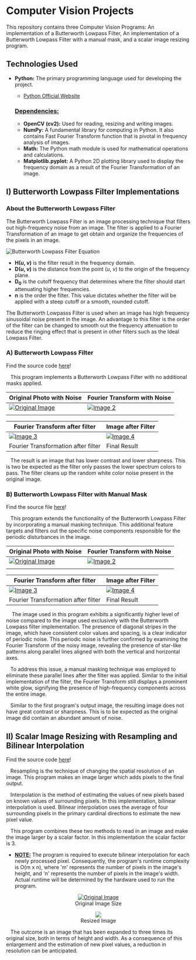 # Computer Vision Projects

This repository contains three Computer Vision Programs: An implementation of a Butterworth Lowpass Filter, An implementation of a Butterworth Lowpass Filter with a manual mask, and a scalar image resizing program.

## Technologies Used

- **Python:** The primary programming language used for developing the project.

  - [Python Official Website](https://www.python.org/)

  ### <u>Dependencies:</u>

  - **OpenCV (cv2):** Used for reading, resizing and writing images.
  - **NumPy:** A fundamental library for computing in Python. It also contains Fast Fourier Transform function that is pivotal in frequency analysis of images.
  - **Math:** The Python math module is used for mathematical operations and calculations.
  - **Matplotlib.pyplot:** A Python 2D plotting library used to display the frequency domain as a result of the Fourier Transformation of an image.

## I) Butterworth Lowpass Filter Implementations

### About the Butterworth Lowpass Filter

The Butterworth Lowpass Filter is an image processing technique that filters out high-frequency noise from an image. The filter is applied to a Fourier Transformation of an image to get obtain and organize the frequencies of the pixels in an image.

![Butterworth Lowpass Filter Equation](https://epochabuse.com/wp-content/uploads/2020/12/butterworth-lowpass-filter-formula.png)

- **H(_u_, _v_)** is the filter result in the frequency domain.
- **D(_u_, _v_)** is the distance from the point (_u_, _v_) to the origin of the frequency plane.
- **D<sub>0</sub>** is the cutoff frequency that determines where the filter should start attenuating higher frequencies.
- **n** is the order the filter. This value dictates whether the filter will be applied with a steep cutoff or a smooth, rounded cutoff.

The Butterworth Lowpasss Filter is used when an image has high frequency sinusoidal noise present in the image. An advantage to this filter is the order of the filter can be changed to smooth out the frequency attenuation to reduce the ringing effect that is present in other filters such as the Ideal Lowpass Filter.

### A) **Butterworth Lowpass Filter**

Find the source code <a href="./ImageNoiseFilters/ButterworthLPF/ButterworthLPF.py">here</a>!

&nbsp;&nbsp;&nbsp;This program implements a Butterworth Lowpass Filter with no additional masks applied.

| Original Photo with Noise          | Fourier Transform with Noise        |
| ---------------------------------- | ----------------------------------- |
| [![Original Image][img1]][link1]   | [![Image 2][img2]][link2]           |
|          |     |

| Fourier Transform after filter      | Image after Filter                  |
| ----------------------------------  | ----------------------------------- |
| [![Image 3][img3]][link3]           | [![Image 4][img4]][link4]           |
| Fourier Transformation after filter | Final Result                        |

[img1]: ./ImageNoiseFilters/ButterworthLPF/Lena.jpg
[link1]: ./ImageNoiseFilters/ButterworthLPF/Lena.jpg
[img2]: ./ImageNoiseFilters/ButterworthLPF/noiseyFFt.jpg
[link2]: ./ImageNoiseFilters/ButterworthLPF/noiseyFFt.jpg
[img3]: ./ImageNoiseFilters/ButterworthLPF/FilteredFFT.jpg
[link3]: ./ImageNoiseFilters/ButterworthLPF/FilteredFFT.jpg
[img4]: ./ImageNoiseFilters/ButterworthLPF/Output.jpg
[link4]: ./ImageNoiseFilters/ButterworthLPF/Output.jpg

&nbsp;&nbsp; The result is an image that has lower contrast and lower sharpness. This is two be expected as the filter only passes the lower spectrum colors to pass. The filter cleans up the random white color noise present in the original image.

### B) **Butterworth Lowpass Filter with Manual Mask**
Find the source file <a href="./ImageNoiseFilters/ButterWorthLowPassFilterAndManualMask/ButtworthLPFandManualMask.py">here</a>!

&nbsp;&nbsp; This program extends the functionality of the Butterworth Lowpass Filter by incorporating a manual masking technique. This additional feature targets and filters out the specific noise components responsible for the periodic disturbances in the image. 

| Original Photo with Noise          | Fourier Transform with Noise        |
| ---------------------------------- | ----------------------------------- |
| [![Original Image][img5]][link5]   | [![Image 2][img6]][link6]           |
|          |     |

| Fourier Transform after filter      | Image after Filter                  |
| ----------------------------------  | ----------------------------------- |
| [![Image 3][img7]][link7]           | [![Image 4][img8]][link8]           |
| Fourier Transformation after filter | Final Result                        |

[img5]: ./ImageNoiseFilters/ButterWorthLowPassFilterAndManualMask/stripedWoman.jpg
[link5]: ./ImageNoiseFilters/ButterWorthLowPassFilterAndManualMask/stripedWoman.jpg
[img6]: ./ImageNoiseFilters/ButterWorthLowPassFilterAndManualMask/stripeFFt.jpg
[link6]: ./ImageNoiseFilters/ButterWorthLowPassFilterAndManualMask/stripeFFt.jpg
[img7]: ./ImageNoiseFilters/ButterWorthLowPassFilterAndManualMask/noSineFFT.jpg
[link7]: ./ImageNoiseFilters/ButterWorthLowPassFilterAndManualMask/noSineFFT.jpg
[img8]: ./ImageNoiseFilters/ButterWorthLowPassFilterAndManualMask/notStriped.jpg
[link8]: ./ImageNoiseFilters/ButterWorthLowPassFilterAndManualMask/stripedWoman.jpg

&nbsp; &nbsp; The image used in this program exhibits a significantly higher level of noise compared to the image used exclusively with the Butterworth Lowpass filter implementation. The presence of diagonal stripes in the image, which have consistent color values and spacing, is a clear indicator of periodic noise. This periodic noise is further confirmed by examining the Fourier Transform of the noisy image, revealing the presence of star-like patterns along parallel lines aligned with both the vertical and horizontal axes.

&nbsp; &nbsp;To address this issue, a manual masking technique was employed to eliminate these parallel lines after the filter was applied. Similar to the initial implementation of the filter, the Fourier Transform still displays a prominent white glow, signifying the presence of high-frequency components across the entire image.

&nbsp; &nbsp;Similar to the first program's output image, the resulting image does not have great contrast or sharpness. This is to be expected as the original image did contain an abundant amount of noise.

## II) Scalar Image Resizing with Resampling and  Bilinear Interpolation

Find the source code <a href="./ResizeImageWithInterpolation/ScalarResizing.py">here</a>!

&nbsp;&nbsp; Resampling is the technique of changing the spatial resolution of an image. This program makes an image larger which adds pixels to the final output.

&nbsp;&nbsp; Interpolation is the method of estimating the values of new pixels based on known values of surrounding pixels. In this implementation, bilinear interpolation is used. Bilinear interpolation uses the average of four surrounding pixels in the primary cardinal directions to estimate the new pixel value.

&nbsp;&nbsp; This program combines these two methods to read in an image and make the image larger by a scalar factor. In this implementation the scalar factor is 3.
- <u>**NOTE:**</u> The program is required to execute bilinear interpolation for each newly processed pixel. Consequently, the program's runtime complexity is O(m x n), where 'm' represents the number of pixels in the image's height, and 'n' represents the number of pixels in the image's width. Actual runtime will be determined by the hardware used to run the program.

<figure align="center">
    <a href="./ResizeImageWithInterpolation/chickenTractor.jpg">
        <img src="./ResizeImageWithInterpolation/chickenTractor.jpg" alt="Original Image">
    </a><br>
    <figcaption>Original Image Size</figcaption>
</figure>

<figure align="center">
    <a href="./ResizeImageWithInterpolation/Chickenk3.jpg">
        <img src="./ResizeImageWithInterpolation/Chickenk3.jpg">
    </a><br>
    <figcaption>Resized Image</figcaption>
</figure>

&nbsp;&nbsp; The outcome is an image that has been expanded to three times its original size, both in terms of height and width. As a consequence of this enlargement and the estimation of new pixel values, a reduction in resolution can be anticipated.


